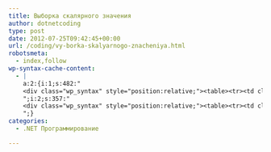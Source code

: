 ```yaml
---
title: Выборка скалярного значения
author: dotnetcoding
type: post
date: 2012-07-25T09:42:45+00:00
url: /coding/vy-borka-skalyarnogo-znacheniya.html
robotsmeta:
  - index,follow
wp-syntax-cache-content:
  - |
    a:2:{i:1;s:482:"
    <div class="wp_syntax" style="position:relative;"><table><tr><td class="code"><pre class="cpp" style="font-family:monospace;">SqlCommand testCommand <span style="color: #000080;">=</span> <span style="color: #0000dd;">new</span> SqlCommand <span style="color: #008000;">&#40;</span><span style="color: #008000;">&#41;</span><span style="color: #008080;">;</span></pre></td></tr></table><p class="theCode" style="display:none;">SqlCommand testCommand = new SqlCommand ();</p></div>
    ";i:2;s:357:"
    <div class="wp_syntax" style="position:relative;"><table><tr><td class="code"><pre class="cpp" style="font-family:monospace;">Dim testCommand As New SqlConmand <span style="color: #008000;">&#40;</span><span style="color: #008000;">&#41;</span></pre></td></tr></table><p class="theCode" style="display:none;">Dim testCommand As New SqlConmand ()</p></div>
    ";}
categories:
  - .NET Программирование

---
```

